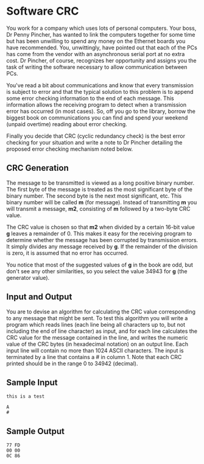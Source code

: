 # Software CRC 

You work for a company which uses lots of personal computers. Your boss, Dr
Penny Pincher, has wanted to link the computers together for some time but has
been unwilling to spend any money on the Ethernet boards you have recommended.
You, unwittingly, have pointed out that each of the PCs has come from the
vendor with an asynchronous serial port at no extra cost. Dr Pincher, of
course, recognizes her opportunity and assigns you the task of writing the
software necessary to allow communication between PCs.

You've read a bit about communications and know that every transmission is
subject to error and that the typical solution to this problem is to append
some error checking information to the end of each message. This information
allows the receiving program to detect when a transmission error has occurred
(in most cases). So, off you go to the library, borrow the biggest book on
communications you can find and spend your weekend (unpaid overtime) reading
about error checking.

Finally you decide that CRC (cyclic redundancy check) is the best error
checking for your situation and write a note to Dr Pincher detailing the
proposed error checking mechanism noted below.

## CRC Generation

The message to be transmitted is viewed as a long positive binary number.
The first byte of the message is treated as the most significant byte of
the binary number. The second byte is the next most significant, etc. This
binary number will be called **m** (for message). Instead of transmitting
**m** you will transmit a message, **m2**, consisting of **m** followed by
a two-byte CRC value.

The CRC value is chosen so that **m2** when divided by a certain 16-bit
value **g** leaves a remainder of 0. This makes it easy for the receiving
program to determine whether the message has been corrupted by transmission
errors. It simply divides any message received by **g**. If the remainder
of the division is zero, it is assumed that no error has occurred.

You notice that most of the suggested values of **g** in the book are odd,
but don't see any other similarities, so you select the value 34943 for
**g** (the generator value).

## Input and Output

You are to devise an algorithm for calculating the CRC value corresponding to
any message that might be sent. To test this algorithm you will write a program
which reads lines (each line being all characters up to, but not including the
end of line character) as input, and for each line calculates the CRC value for
the message contained in the line, and writes the numeric value of the CRC
bytes (in hexadecimal notation) on an output line. Each input line will contain
no more than 1024 ASCII characters. The input is terminated by a line that
contains a # in column 1. Note that each CRC printed should be in the range 0
to 34942 (decimal).

## Sample Input
```
this is a test

A
#
```
## Sample Output
```
77 FD
00 00
0C 86
```
